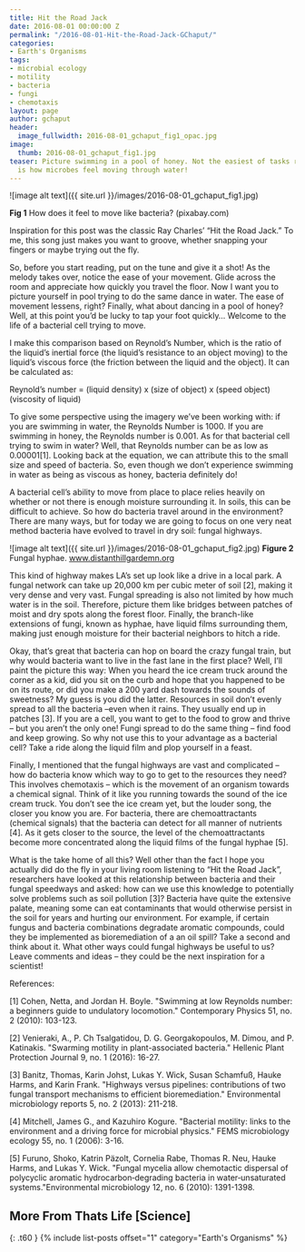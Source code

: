 ```yaml
---
title: Hit the Road Jack
date: 2016-08-01 00:00:00 Z
permalink: "/2016-08-01-Hit-the-Road-Jack-GChaput/"
categories:
- Earth's Organisms
tags:
- microbial ecology
- motility
- bacteria
- fungi
- chemotaxis
layout: page
author: gchaput
header:
  image_fullwidth: 2016-08-01_gchaput_fig1_opac.jpg
image:
  thumb: 2016-08-01_gchaput_fig1.jpg
teaser: Picture swimming in a pool of honey. Not the easiest of tasks right? This
  is how microbes feel moving through water!
---
```


![image alt text]({{ site.url }}/images/2016-08-01_gchaput_fig1.jpg)
 
**Fig 1** How does it feel to move like bacteria? (pixabay.com)
 
Inspiration for this post was the classic Ray Charles’ “Hit the Road Jack.” To me, this song just makes you want to groove, whether snapping your fingers or maybe trying out the fly.
 
So, before you start reading, put on the tune and give it a shot! As the melody takes over, notice the ease of your movement. Glide across the room and appreciate how quickly you travel the floor. Now I want you to picture yourself in pool trying to do the same dance in water. The ease of movement lessens, right? Finally, what about dancing in a pool of honey? Well, at this point you’d be lucky to tap your foot quickly… Welcome to the life of a bacterial cell trying to move.
 
I make this comparison based on Reynold’s Number, which is the ratio of the liquid’s inertial force (the liquid’s resistance to an object moving) to the liquid’s viscous force (the friction between the liquid and the object). It can be calculated as:
 
Reynold’s number = (liquid density) x (size of object) x (speed object)(viscosity of liquid)
 
To give some perspective using the imagery we’ve been working with: if you are swimming in water, the Reynolds Number is 1000. If you are swimming in honey, the Reynolds number is 0.001. As for that bacterial cell trying to swim in water? Well, that Reynolds number can be as low as 0.00001[1]. Looking back at the equation, we can attribute this to the small size and speed of bacteria. So, even though we don’t experience swimming in water as being as viscous as honey, bacteria definitely do!
 
A bacterial cell’s ability to move from place to place relies heavily on whether or not there is enough moisture surrounding it. In soils, this can be difficult to achieve. So how do bacteria travel around in the environment? There are many ways, but for today we are going to focus on one very neat method bacteria have evolved to travel in dry soil: fungal highways.


![image alt text]({{ site.url }}/images/2016-08-01_gchaput_fig2.jpg)
**Figure 2** Fungal hyphae. www.distanthillgardemn.org
 
This kind of highway makes LA’s set up look like a drive in a local park. A fungal network can take up 20,000 km per cubic meter of soil [2], making it very dense and very vast. Fungal spreading is also not limited by how much water is in the soil. Therefore, picture them like bridges between patches of moist and dry spots along the forest floor. Finally, the branch-like extensions of fungi, known as hyphae, have liquid films surrounding them, making just enough moisture for their bacterial neighbors to hitch a ride.
 
Okay, that’s great that bacteria can hop on board the crazy fungal train, but why would bacteria want to live in the fast lane in the first place? Well, I’ll paint the picture this way: When you heard the ice cream truck around the corner as a kid, did you sit on the curb and hope that you happened to be on its route, or did you make a 200 yard dash towards the sounds of sweetness? My guess is you did the latter. Resources in soil don’t evenly spread to all the bacteria –even when it rains. They usually end up in patches [3]. If you are a cell, you want to get to the food to grow and thrive – but you aren’t the only one! Fungi spread to do the same thing – find food and keep growing. So why not use this to your advantage as a bacterial cell? Take a ride along the liquid film and plop yourself in a feast.
 
Finally, I mentioned that the fungal highways are vast and complicated – how do bacteria know which way to go to get to the resources they need? This involves chemotaxis – which is the movement of an organism towards a chemical signal. Think of it like you running towards the sound of the ice cream truck. You don’t see the ice cream yet, but the louder song, the closer you know you are. For bacteria, there are chemoattractants (chemical signals) that the bacteria can detect for all manner of nutrients [4]. As it gets closer to the source, the level of the chemoattractants become more concentrated along the liquid films of the fungal hyphae [5]. 
 
What is the take home of all this? Well other than the fact I hope you actually did do the fly in your living room listening to “Hit the Road Jack”, researchers have looked at this relationship between bacteria and their fungal speedways and asked: how can we use this knowledge to potentially solve problems such as soil pollution [3]? Bacteria have quite the extensive palate, meaning some can eat contaminants that would otherwise persist in the soil for years and hurting our environment. For example, if certain fungus and bacteria combinations degradate aromatic compounds, could they be implemented as bioremediation of a an oil spill?  Take a second and think about it. What other ways could fungal highways be useful to us? Leave comments and ideas – they could be the next inspiration for a scientist!
 
References:
 
[1] Cohen, Netta, and Jordan H. Boyle. "Swimming at low Reynolds number: a beginners guide to undulatory locomotion." Contemporary Physics 51, no. 2 (2010): 103-123.

[2] Venieraki, A., P. Ch Tsalgatidou, D. G. Georgakopoulos, M. Dimou, and P. Katinakis. "Swarming motility in plant-associated bacteria." Hellenic Plant Protection Journal 9, no. 1 (2016): 16-27.

[3] Banitz, Thomas, Karin Johst, Lukas Y. Wick, Susan Schamfuß, Hauke Harms, and Karin Frank. "Highways versus pipelines: contributions of two fungal transport mechanisms to efficient bioremediation." Environmental microbiology reports 5, no. 2 (2013): 211-218.

[4] Mitchell, James G., and Kazuhiro Kogure. "Bacterial motility: links to the environment and a driving force for microbial physics." FEMS microbiology ecology 55, no. 1 (2006): 3-16.

[5] Furuno, Shoko, Katrin Päzolt, Cornelia Rabe, Thomas R. Neu, Hauke Harms, and Lukas Y. Wick. "Fungal mycelia allow chemotactic dispersal of polycyclic aromatic hydrocarbon‐degrading bacteria in water‐unsaturated systems."Environmental microbiology 12, no. 6 (2010): 1391-1398.

## More From Thats Life [Science]
{: .t60 }
{% include list-posts offset="1" category="Earth's Organisms" %}
